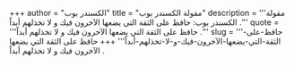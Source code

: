 +++
author = "الكسندر بوب"
title = "مقولة الكسندر بوب"
description = '''مقولة الكسندر بوب: حافظ على الثقة التي يضعها الآخرون فيك و لا تخذلهم أبداً .'''
quote = '''حافظ على الثقة التي يضعها الآخرون فيك و لا تخذلهم أبداً .'''
slug = '''حافظ-على-الثقة-التي-يضعها-الآخرون-فيك-و-لا-تخذلهم-أبداً'''
+++
حافظ على الثقة التي يضعها الآخرون فيك و لا تخذلهم أبداً .
